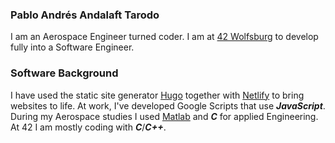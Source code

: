 ### Pablo Andrés Andalaft Tarodo

I am an Aerospace Engineer turned coder. I am at [42 Wolfsburg](https://www.42wolfsburg.de) to develop fully into a Software Engineer.

### Software Background 

I have used the static site generator [Hugo](https://gohugo.io) together with [Netlify](https://www.netlify.com) to bring websites to life. At work, I've developed Google Scripts that use ***JavaScript***. During my Aerospace studies I used [Matlab](https://www.mathworks.com/) and ***C*** for applied Engineering. At 42 I am mostly coding with ***C***/***C++***.

<!--
**pandaero/pandaero** is a ✨ _special_ ✨ repository because its `README.md` (this file) appears on your GitHub profile.

Here are some ideas to get you started:

- 🔭 I’m currently working on ...
- 🌱 I’m currently learning ...
- 👯 I’m looking to collaborate on ...
- 🤔 I’m looking for help with ...
- 💬 Ask me about ...
- 📫 How to reach me: ...
- 😄 Pronouns: ...
- ⚡ Fun fact: ...
-->
